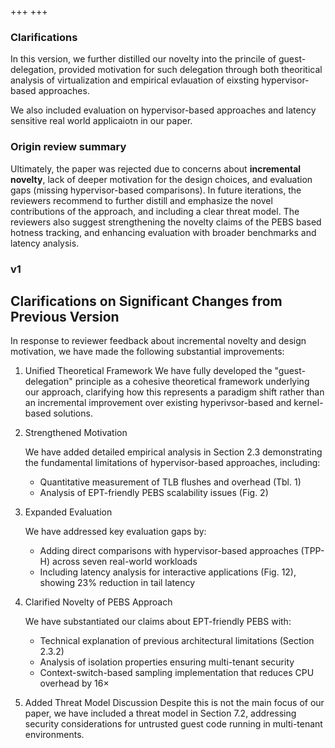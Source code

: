 +++
+++

### Clarifications

In this version, we further distilled our novelty into the princile of guest-delegation, provided motivation for such delegation through both theoritical analysis of virtualization and empirical evlauation of eixsting hypervisor-based approaches.

We also included evaluation on hypervisor-based approaches and latency sensitive real world applicaiotn in our paper.

### Origin review summary

Ultimately, the paper was rejected due to concerns about **incremental novelty**, lack of deeper motivation for the design choices, and evaluation gaps (missing hypervisor-based comparisons). In future iterations, the reviewers recommend to further distill and emphasize the novel contributions of the approach, and including a clear threat model. The reviewers also suggest strengthening the novelty claims of the PEBS based hotness tracking, and enhancing evaluation with broader benchmarks and latency analysis.

### v1

## Clarifications on Significant Changes from Previous Version

In response to reviewer feedback about incremental novelty and design motivation, we have made the following substantial improvements:

1. Unified Theoretical Framework
    We have fully developed the "guest-delegation" principle as a cohesive theoretical framework underlying our approach, clarifying how this represents a paradigm shift rather than an incremental improvement over existing hyperivsor-based and kernel-based solutions.

2. Strengthened Motivation

   We have added detailed empirical analysis in Section 2.3 demonstrating the fundamental limitations of hypervisor-based approaches, including:

   - Quantitative measurement of TLB flushes and overhead (Tbl. 1)
   - Analysis of EPT-friendly PEBS scalability issues (Fig. 2)

3. Expanded Evaluation

   We have addressed key evaluation gaps by:

   - Adding direct comparisons with hypervisor-based approaches (TPP-H) across seven real-world workloads
   - Including latency analysis for interactive applications (Fig. 12), showing 23% reduction in tail latency

4. Clarified Novelty of PEBS Approach

   We have substantiated our claims about EPT-friendly PEBS with:

   - Technical explanation of previous architectural limitations (Section 2.3.2)
   - Analysis of isolation properties ensuring multi-tenant security
   - Context-switch-based sampling implementation that reduces CPU overhead by 16×

5. Added Threat Model Discussion
   Despite this is not the main focus of our paper, we have included a threat model in Section 7.2, addressing security considerations for untrusted guest code running in multi-tenant environments.

